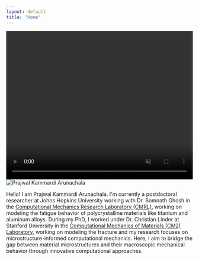 ```yaml
---
layout: default
title: "Home"
---
```

<section class="video-section">
  <video width="100%" height="400" autoplay loop muted>
    <source src="Photos/simVideo.mp4" type="video/mp4">
    Your browser does not support the video tag.
  </video>
</section>

<div class="intro">
  <div class="image-container">
    <img src="Photos/Profile.png" alt="Prajwal Kammardi Arunachala" class="profile-image">
  </div>
  <div class="text-container">
    <p>
      Hello! I am Prajwal Kammardi Arunachala. I'm currently a postdoctoral researcher at Johns Hopkins University working with Dr. Somnath Ghosh in the <a href="https://cmrl.jhu.edu/" target="_blank">Computational Mechanics Research Laboratory (CMRL)</a>, working on modeling the fatigue behavior of polycrystalline materials like titanium and aluminum alloys. During my PhD, I worked under Dr. Christian Linder at Stanford University in the <a href="https://cm2.stanford.edu/" target="_blank">Computational Mechanics of Materials (CM2) Laboratory</a>, working on modeling the fracture and my research focuses on microstructure-informed computational mechanics.
      Here, I aim to bridge the gap between material microstructures and their macroscopic mechanical behavior through innovative computational approaches.
    </p>
  </div>
</div>
